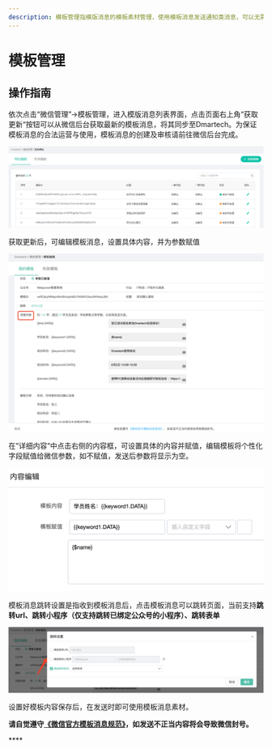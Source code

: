 ```yaml
---
description: 模板管理指模版消息的模板素材管理，使用模板消息发送通知类消息，可以无需劳烦开发人员修改后台代码修改内容。
---
```


# 模板管理

## 操作指南

依次点击“微信管理”-&gt;模板管理，进入模版消息列表界面，点击页面右上角“获取更新“按钮可以从微信后台获取最新的模板消息，将其同步至Dmartech。为保证模板消息的合法运营与使用，模板消息的创建及审核请前往微信后台完成。

![&#x56FE;1&#x2014;&#x6A21;&#x677F;&#x7BA1;&#x7406;&#x754C;&#x9762;](../.gitbook/assets/image%20%28125%29.png)

获取更新后，可编辑模板消息，设置具体内容，并为参数赋值

![&#x6A21;&#x677F;&#x6D88;&#x606F;&#x7F16;&#x8F91;](../.gitbook/assets/image%20%28214%29.png)

在“详细内容“中点击右侧的内容框，可设置具体的内容并赋值，编辑模板将个性化字段赋值给微信参数，如不赋值，发送后参数将显示为空。

![&#x5185;&#x5BB9;&#x7F16;&#x8F91;](../.gitbook/assets/image%20%2874%29.png)

模板消息跳转设置是指收到模板消息后，点击模板消息可以跳转页面，当前支持**跳转url、跳转小程序（仅支持跳转已绑定公众号的小程序）、跳转表单**

![&#x6A21;&#x677F;&#x6D88;&#x606F;&#x8DF3;&#x8F6C;&#x8BBE;&#x7F6E;](../.gitbook/assets/image%20%28244%29.png)

设置好模板内容保存后，在发送时即可使用模板消息素材。

**请自觉遵守**[**《微信官方模板消息规范》**](https://developers.weixin.qq.com/doc/offiaccount/Message_Management/Template_Message_Operation_Specifications.html)**，如发送不正当内容将会导致微信封号。**

\*\*\*\*




